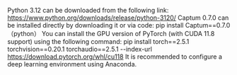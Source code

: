 Python 3.12 can be downloaded from the following link:
https://www.python.org/downloads/release/python-3120/
Captum 0.7.0 can be installed directly by downloading it or via code:
pip install Captum==0.7.0（python）
You can install the GPU version of PyTorch (with CUDA 11.8 support) using the following command:
pip install torch==2.5.1 torchvision==0.20.1 torchaudio==2.5.1 --index-url https://download.pytorch.org/whl/cu118
It is recommended to configure a deep learning environment using Anaconda.
